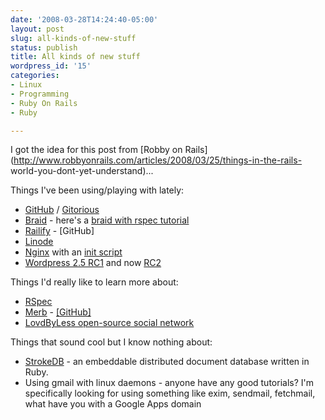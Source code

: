 ```yaml
---
date: '2008-03-28T14:24:40-05:00'
layout: post
slug: all-kinds-of-new-stuff
status: publish
title: All kinds of new stuff
wordpress_id: '15'
categories:
- Linux
- Programming
- Ruby On Rails
- Ruby

---
```


I got the idea for this post from [Robby on
Rails](http://www.robbyonrails.com/articles/2008/03/25/things-in-the-rails-
world-you-dont-yet-understand)...

Things I've been using/playing with lately:

  * [GitHub](http://www.github.com) / [Gitorious](http://gitorious.org)
  * [Braid](http://evil.che.lu/projects/braid) - here's a [braid with rspec tutorial](http://ropiku.wordpress.com/2008/02/04/installing-rspec-with-braid/)
  * [Railify](http://blog.citrusbyte.com/2008/3/24/creating-a-new-rails-app-shouldnt-be-boring) - [GitHub]
  * [Linode](http://www.linode.com)
  * [Nginx](http://nginx.net) with an [init script](http://articles.slicehost.com/2007/10/17/ubuntu-lts-adding-an-nginx-init-script)
  * [Wordpress 2.5 RC1](http://wordpress.org/development/2008/03/25-sneak-peek/) and now [RC2](http://wordpress.org/development/2008/03/wordpress-25-rc2/)

Things I'd really like to learn more about:

  * [RSpec](http://rspec.info)
  * [Merb](http://merbivore.org) - [[GitHub]](http://github.com/wycats/merb-core)
  * [LovdByLess open-source social network](http://github.com/stevenbristol/lovd-by-less/tree/master)

Things that sound cool but I know nothing about:

  * [StrokeDB](http://strokedb.com/) - an embeddable distributed document database written in Ruby.
  * Using gmail with linux daemons - anyone have any good tutorials? I'm specifically looking for using something like exim, sendmail, fetchmail, what have you with a Google Apps domain


